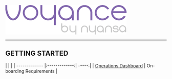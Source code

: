 ![](voyance-logo.png)

<hr>

## GETTING STARTED
|  |  |
| ------------- |:-------------:| -----:|
| <a href="https://adarshseetharam.gitbooks.io/voyance/content/voyance/Operations%20Dashboard.html">Operations Dashboard</a> | On-boarding Requirements |
